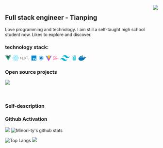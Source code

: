 <img align="right" src="https://count.getloli.com/get/@:Chuluo08?theme=rule34">

## Full stack engineer - Tianping

Love programming and technology. I am still a self-taught high school student now. Likes to explore and discover.

### **technology stack:**

<a href="https://v3.cn.vuejs.org"><code><img height="20" src="./images/vue.png"></code></a>
<a href="https://reactjs.org/"><code><img height="20" src="./images/react.svg"></code></a>
<a href="https://nextjs.org/"><code><img height="20" src="./images/next.png"></code></a>
<a href="https://www.tslang.cn/index.html"><code><img height="20" src="./images/typescript.png"></code></a>
<a href="https://webpack.js.org/"><code><img height="20" src="./images/webpack.svg"></code></a>
<a href="https://cn.vitejs.dev"><code><img height="20" src="./images/vite.png"></code></a>
<a href="https://sass-lang.com"><code><img height="20" src="./images/sass2.png"></code></a>
<a href="https://tailwindcss.com"><code><img height="20" src="./images/tailwindcss.png"></code></a>
<a href="https://go.dev/"><code><img height="20" src="./images/golang.png"></code></a>
<a href="https://www.docker.com"><code><img height="20" src="./images/docker.png"></code></a>

### Open source projects

[![](https://github-readme-stats.vercel.app/api/pin/?username=Chuluo08&repo=knwlde)](https://github.com/Chuluo08/knwlde)
<br><br><br>


### Self-description


### Github Activation

[![](https://activity-graph.herokuapp.com/graph?username=Chuluo08&theme=dracula)](https://github.com/ashutosh00710/github-readme-activity-graph)
![Minori-ty's github stats](https://github-readme-stats.vercel.app/api?username=Chuluo08&show_icons=true&theme=vue)

![Top Langs](https://github-readme-stats.vercel.app/api/top-langs/?username=Chuluo08&langs_count=6)
![](https://github-readme-stats.vercel.app/api/top-langs/?username=Chuluo08&layout=compact&langs_count=6)
